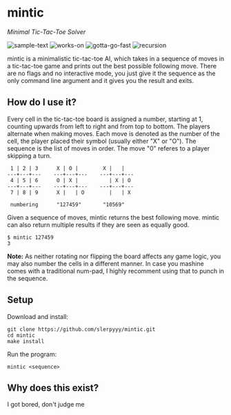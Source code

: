 # mintic
*Minimal Tic-Tac-Toe Solver*

![sample-text](https://img.shields.io/badge/build-sample%20text-brightgreen)
![works-on](https://img.shields.io/badge/works%20on-my%20mashine%E2%84%A2-orange)
![gotta-go-fast](https://img.shields.io/badge/gotta%20go-fast-blue)
![recursion](https://img.shields.io/badge/recursion-yes-red)

mintic is a minimalistic tic-tac-toe AI, which takes in a sequence of moves in a tic-tac-toe game and prints out the best possible following move. There are no flags and no interactive mode, you just give it the sequence as the only command line argument and it gives you the result and exits.

## How do I use it?

Every cell in the tic-tac-toe board is assigned a number, starting at 1, counting upwards from left to right and from top to bottom. The players alternate when making moves. Each move is denoted as the number of the cell, the player placed their symbol (usually either "X" or "O"). The sequence is the list of moves in order. The move "0" referes to a player skipping a turn.

```
 1 | 2 | 3      X | O |        X |   |
---+---+---    ---+---+---    ---+---+---
 4 | 5 | 6      O | X |          | X | O
---+---+---    ---+---+---    ---+---+---
 7 | 8 | 9      X |   | O        |   | X

 numbering      "127459"       "10569"
```

Given a sequence of moves, mintic returns the best following move. mintic can also return multiple results if they are seen as equally good.

```
$ mintic 127459
3
```

**Note:** As neither rotating nor flipping the board affects any game logic, you may also number the cells in a different manner. In case you mashine comes with a traditional num-pad, I highly recomment using that to punch in the sequence.

## Setup

Download and install:
```
git clone https://github.com/slerpyyy/mintic.git
cd mintic
make install
```

Run the program:
```
mintic <sequence>
```

## Why does this exist?
I got bored, don't judge me
